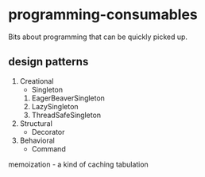 # programming-consumables

Bits about programming that can be quickly picked up.

## design patterns
1. Creational
   * Singleton
   1. EagerBeaverSingleton
   2. LazySingleton
   3. ThreadSafeSingleton
2. Structural
   * Decorator
3. Behavioral
   * Command

memoization - a kind of caching
tabulation
